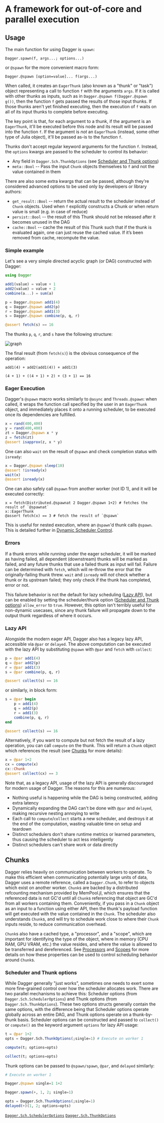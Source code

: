 # A framework for out-of-core and parallel execution

## Usage

The main function for using Dagger is `spawn`:

`Dagger.spawn(f, args...; options...)`

or `@spawn` for the more convenient macro form:

`Dagger.@spawn [option=value]... f(args...)`

When called, it creates an `EagerThunk` (also known as a "thunk" or "task")
object representing a call to function `f` with the arguments `args`. If it is
called with other thunks as inputs, such as in `Dagger.@spawn f(Dagger.@spawn
g())`, then the function `f` gets passed the results of those input thunks. If
those thunks aren't yet finished executing, then the execution of `f` waits on
all of its input thunks to complete before executing.

The key point is that, for each argument to a thunk, if the argument is an
`EagerThunk`, it'll be executed before this node and its result will be passed
into the function `f`. If the argument is *not* an `EagerThunk` (instead, some
other type of Julia object), it'll be passed as-is to the function `f`.

Thunks don't accept regular keyword arguments for the function `f`. Instead,
the `options` kwargs are passed to the scheduler to control its behavior:
- Any field in `Dagger.Sch.ThunkOptions` (see [Scheduler and Thunk options](@ref))
- `meta::Bool` -- Pass the input `Chunk` objects themselves to `f` and not the value contained in them

There are also some extra kwargs that can be passed, although they're considered advanced options to be used only by developers or library authors:
- `get_result::Bool` -- return the actual result to the scheduler instead of `Chunk` objects. Used when `f` explicitly constructs a Chunk or when return value is small (e.g. in case of reduce)
- `persist::Bool` -- the result of this Thunk should not be released after it becomes unused in the DAG
- `cache::Bool` -- cache the result of this Thunk such that if the thunk is evaluated again, one can just reuse the cached value. If it’s been removed from cache, recompute the value.

### Simple example

Let's see a very simple directed acyclic graph (or DAG) constructed with Dagger:

```julia
using Dagger

add1(value) = value + 1
add2(value) = value + 2
combine(a...) = sum(a)

p = Dagger.@spawn add1(4)
q = Dagger.@spawn add2(p)
r = Dagger.@spawn add1(3)
s = Dagger.@spawn combine(p, q, r)

@assert fetch(s) == 16
```

The thunks `p`, `q`, `r`, and `s` have the following structure:

![graph](https://user-images.githubusercontent.com/25916/26920104-7b9b5fa4-4c55-11e7-97fb-fe5b9e73cae6.png)

The final result (from `fetch(s)`) is the obvious consequence of the operation:

 `add1(4) + add2(add1(4)) + add1(3)`

 `(4 + 1) + ((4 + 1) + 2) + (3 + 1) == 16`

### Eager Execution

Dagger's `@spawn` macro works similarly to `@async` and `Threads.@spawn`: when
called, it wraps the function call specified by the user in an `EagerThunk`
object, and immediately places it onto a running scheduler, to be executed once
its dependencies are fulfilled.

```julia
x = rand(400,400)
y = rand(400,400)
zt = Dagger.@spawn x * y
z = fetch(zt)
@assert isapprox(z, x * y)
```

One can also `wait` on the result of `@spawn` and check completion status with
`isready`:

```julia
x = Dagger.@spawn sleep(10)
@assert !isready(x)
wait(x)
@assert isready(x)
```

One can also safely call `@spawn` from another worker (not ID 1), and it will be executed correctly:

```
x = fetch(Distributed.@spawnat 2 Dagger.@spawn 1+2) # fetches the result of `@spawnat`
x::EagerThunk
@assert fetch(x) == 3 # fetch the result of `@spawn`
```

This is useful for nested execution, where an `@spawn`'d thunk calls `@spawn`. This is detailed further in [Dynamic Scheduler Control](@ref).

### Errors

If a thunk errors while running under the eager scheduler, it will be marked as
having failed, all dependent (downstream) thunks will be marked as failed, and
any future thunks that use a failed thunk as input will fail. Failure can be
determined with `fetch`, which will re-throw the error that the
originally-failing thunk threw. `wait` and `isready` will *not* check whether a
thunk or its upstream failed; they only check if the thunk has completed, error
or not.

This failure behavior is not the default for lazy scheduling ([Lazy API](@ref)),
but can be enabled by setting the scheduler/thunk option ([Scheduler and Thunk options](@ref))
`allow_error` to `true`.  However, this option isn't terribly useful for
non-dynamic usecases, since any thunk failure will propagate down to the output
thunk regardless of where it occurs.

### Lazy API

Alongside the modern eager API, Dagger also has a legacy lazy API, accessible
via `@par` or `delayed`. The above computation can be executed with the lazy
API by substituting `@spawn` with `@par` and `fetch` with `collect`:

```julia
p = @par add1(4)
q = @par add2(p)
r = @par add1(3)
s = @par combine(p, q, r)

@assert collect(s) == 16
```

or similarly, in block form:

```julia
s = @par begin
    p = add1(4)
    q = add2(p)
    r = add1(3)
    combine(p, q, r)
end

@assert collect(s) == 16
```

Alternatively, if you want to compute but not fetch the result of a lazy
operation, you can call `compute` on the thunk. This will return a `Chunk`
object which references the result (see [Chunks](@ref) for more details):

```julia
x = @par 1+2
cx = compute(x)
cx::Chunk
@assert collect(cx) == 3
```

Note that, as a legacy API, usage of the lazy API is generally discouraged for modern usage of Dagger. The reasons for this are numerous:
- Nothing useful is happening while the DAG is being constructed, adding extra latency
- Dynamically expanding the DAG can't be done with `@par` and `delayed`, making recursive nesting annoying to write
- Each call to `compute`/`collect` starts a new scheduler, and destroys it at the end of the computation, wasting valuable time on setup and teardown
- Distinct schedulers don't share runtime metrics or learned parameters, thus causing the scheduler to act less intelligently
- Distinct schedulers can't share work or data directly

## Chunks

Dagger relies heavily on communication between workers to operate. To make this
efficient when communicating potentially large units of data, Dagger uses a
remote reference, called a `Dagger.Chunk`, to refer to objects which exist on
another worker. `Chunk`s are backed by a distributed refcounting mechanism
provided by MemPool.jl, which ensures that the referenced data is not GC'd
until all `Chunk`s referencing that object are GC'd from all workers containing
them. Conveniently, if you pass in a `Chunk` object as an input to a function
using either API, then the thunk's payload function will get executed with the
value contained in the `Chunk`. The scheduler also understands `Chunk`s, and
will try to schedule work close to where their `Chunk` inputs reside, to reduce
communication overhead.

`Chunk`s also have a cached type, a "processor", and a "scope", which are
important for identifying the type of the object, where in memory (CPU RAM, GPU
VRAM, etc.) the value resides, and where the value is allowed to be transferred
and dereferenced. See [Processors](@ref) and [Scopes](@ref) for more details on
how these properties can be used to control scheduling behavior around `Chunk`s.

### Scheduler and Thunk options

While Dagger generally "just works", sometimes one needs to exert some more
fine-grained control over how the scheduler allocates work. There are two
parallel mechanisms to achieve this: Scheduler options (from
`Dagger.Sch.SchedulerOptions`) and Thunk options (from
`Dagger.Sch.ThunkOptions`). These two options structs generally contain the
same options, with the difference being that Scheduler options operate
globally across an entire DAG, and Thunk options operate on a thunk-by-thunk
basis. Scheduler options can be constructed and passed to `collect()` or
`compute()` as the keyword argument `options` for lazy API usage:

```julia
t = @par 1+2
opts = Dagger.Sch.ThunkOptions(;single=1) # Execute on worker 1

compute(t; options=opts)

collect(t; options=opts)
```

Thunk options can be passed to `@spawn/spawn`, `@par`, and `delayed` similarly:

```julia
# Execute on worker 1

Dagger.@spawn single=1 1+2

Dagger.spawn(+, 1, 2; single=1)

opts = Dagger.Sch.ThunkOptions(;single=1)
delayed(+)(1, 2; options=opts)
```

[`Dagger.Sch.SchedulerOptions`](@ref)
[`Dagger.Sch.ThunkOptions`](@ref)
